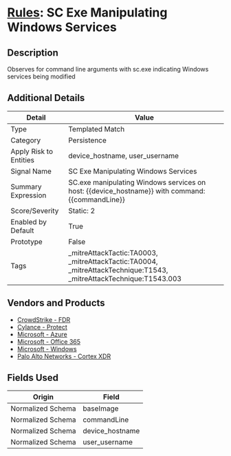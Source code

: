# [Rules](README.md): SC Exe Manipulating Windows Services

## Description
Observes for command line arguments with sc.exe indicating Windows services being modified

## Additional Details
|Detail|Value|
|----|----|
|Type|Templated Match|
|Category|Persistence|
|Apply Risk to Entities|device_hostname, user_username|
|Signal Name|SC Exe Manipulating Windows Services|
|Summary Expression|SC.exe manipulating Windows services on host: {{device_hostname}} with command: {{commandLine}}|
|Score/Severity|Static: 2|
|Enabled by Default|True|
|Prototype|False|
|Tags|_mitreAttackTactic:TA0003, _mitreAttackTactic:TA0004, _mitreAttackTechnique:T1543, _mitreAttackTechnique:T1543.003|
## Vendors and Products
- [CrowdStrike - FDR](../products/569a3a44-c29f-492e-bcf4-5dc04e2ab0f3.md)
- [Cylance - Protect](../products/60829f4a-7acb-47d1-ad23-8424fcf83dcb.md)
- [Microsoft - Azure](../products/a1225af5-e778-4068-a9a2-47da93d1ff24.md)
- [Microsoft - Office 365](../products/d3ed003d-5ddd-4c7a-bea5-63eae6311833.md)
- [Microsoft - Windows](../products/1ff7546c-cb36-4a24-87f7-89d2cecc5761.md)
- [Palo Alto Networks - Cortex XDR](../products/146522A1-DC9A-40A5-A909-2EB3B665B1D1.md)


## Fields Used

|Origin|Field|
|----|----|
|Normalized Schema|baseImage|
|Normalized Schema|commandLine|
|Normalized Schema|device_hostname|
|Normalized Schema|user_username|


